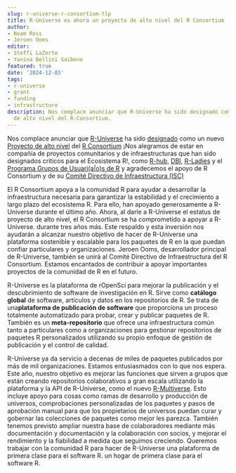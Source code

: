 ```yaml
---
slug: r-universe-r-consortium-tlp
title: R-Universe es ahora un proyecto de alto nivel del R Consortium
author:
- Noam Ross
- Jeroen Ooms
editor: 
- Steffi LaZerte 
- Yanina Bellini Saibene
featured: true
date: '2024-12-03'
tags:
- r-universe
- grant
- funding
- infrastructure
description: Nos complace anunciar que R-Universe ha sido designado como un nuevo proyecto
  de alto nivel del R-Consortium.
---
```


Nos complace anunciar que [R-Universe](/r-universe/) ha sido [designado](https://r-consortium.org/posts/r-universe-named-r-consortiums-newest-top-level-project/) como  un nuevo [Proyecto de alto nivel](https://r-consortium.org/all-projects/) del  [R Consortium](https://r-consortium.org) ¡Nos alegramos de estar en compañía de proyectos comunitarios y de infraestructuras que han sido designados críticos para el Ecosistema R!, como [R-hub](https://blog.r-hub.io/), [DBI](https://r-dbi.org/), [R-Ladies](https://rladies.org/) y el [Programa Grupos de Usuari(a|o)s de R](https://r-consortium.org/all-projects/isc-working-groups.html) y agradecemos el apoyo de R Consortium y de su [Comité Directivo de Infraestructura (ISC)](https://r-consortium.org/about/governance#infrastructure-steering-committee)

El R Consortium apoya a la comunidad R para ayudar a desarrollar la infraestructura necesaria para garantizar la estabilidad y el crecimiento a largo plazo del ecosistema R.
Para ello, han apoyado generosamente a R-Universe durante el último año.
Ahora, al darle a R-Universe el estatus de proyecto de alto nivel, el R Consortium se ha comprometido a apoyar a R-Universe.
durante tres años más.
Este respaldo y esta inversión nos ayudarán a alcanzar nuestro objetivo de hacer de R-Universe una plataforma sostenible y escalable para los paquetes de R en la que puedan confiar particulares y organizaciones.
Jeroen Ooms, desarrollador principal de R-Universe, también se unirá al Comité Directivo de Infraestructura del R Consortium.
Estamos encantados de contribuir a apoyar importantes proyectos de la comunidad de R en el futuro.

R-Universe es la plataforma de rOpenSci para mejorar la publicación y el descubrimiento de software de investigación en R.
Sirve como **catálogo global** de software, artículos y datos en los repositorios de R.
Se trata de una**plataforma de publicación de software** que proporciona un proceso totalmente automatizado para probar, crear y publicar paquetes de R.
También es un **meta-repositorio** que ofrece una infraestructura común tanto a particulares como a organizaciones para gestionar repositorios de paquetes R personalizados utilizando su propio enfoque de gestión de publicación y el control de calidad.

R-Universe ya da servicio a decenas de miles de paquetes publicados por más de mil organizaciones.
Estamos entusiasmados con lo que nos espera.
Este año, nuestro objetivo es mejorar las funciones que sirven a grupos que están creando repositorios colaborativos a gran escala utilizando la plataforma y la API de R-Universe, como el nuevo [R-Multiverse](https://r-multiverse.org/).
Esto incluye apoyo para cosas como ramas de desarrollo y producción de universos,  comprobaciones personalizadas de los paquetes y pasos de aprobación manual para que los propietarios de universos puedan curar y gobernar las colecciones de paquetes como mejor les parezca.
También tenemos previsto ampliar nuestra base de colaboradores mediante más documentación y documentación y la colaboración con socios, y mejorar el rendimiento y la fiabilidad a medida que seguimos creciendo.
Queremos trabajar con la comunidad R para hacer de R-Universe una plataforma de primera clase para el software R.
un hogar de primera clase para el software R.


